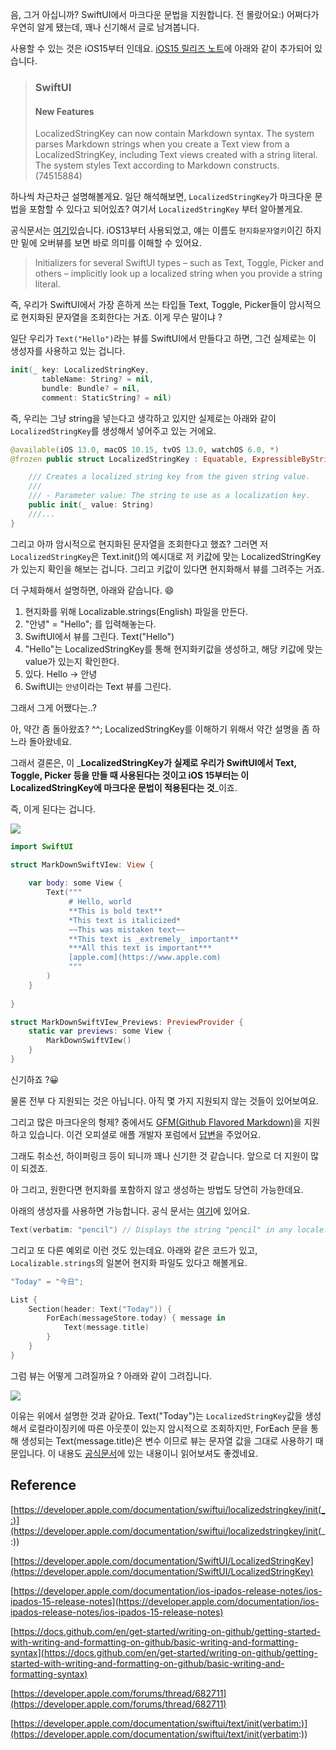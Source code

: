 음, 그거 아십니까? SwiftUI에서 마크다운 문법을 지원합니다. 전 몰랐어요:) 어쩌다가 우연히 알게 됐는데, 꽤나 신기해서 글로 남겨봅니다. 

사용할 수 있는 것은 iOS15부터 인데요. [iOS15 릴리즈 노트](https://developer.apple.com/documentation/ios-ipados-release-notes/ios-ipados-15-release-notes)에 아래와 같이 추가되어 있습니다. 

> ### SwiftUI 
> #### New Features
> LocalizedStringKey can now contain Markdown syntax. The system parses Markdown strings when you create a Text view from a LocalizedStringKey, including Text views created with a string literal. The system styles Text according to Markdown constructs. (74515884) 

하나씩 차근차근 설명해볼게요. 일단 해석해보면, `LocalizedStringKey`가 마크다운 문법을 포함할 수 있다고 되어있죠? 여기서 `LocalizedStringKey` 부터 알아볼게요. 

공식문서는 [여기](https://developer.apple.com/documentation/SwiftUI/LocalizedStringKey)있습니다. iOS13부터 사용되었고, 얘는 이름도 `현지화문자열키`이긴 하지만 밑에 오버뷰를 보면 바로 의미를 이해할 수 있어요.

> Initializers for several SwiftUI types – such as Text, Toggle, Picker and others – implicitly look up a localized string when you provide a string literal.

즉, 우리가 SwiftUI에서 가장 흔하게 쓰는 타입들 Text, Toggle, Picker들이 암시적으로 현지화된 문자열을 조회한다는 거죠. 이게 무슨 말이냐 ? 

일단 우리가 `Text("Hello")`라는 뷰를 SwiftUI에서 만들다고 하면, 그건 실제로는 이 생성자를 사용하고 있는 겁니다. 

```swift
init(_ key: LocalizedStringKey, 
	   tableName: String? = nil, 
       bundle: Bundle? = nil, 
       comment: StaticString? = nil)
```

즉, 우리는 그냥 string을 넣는다고 생각하고 있지만 실제로는 아래와 같이 `LocalizedStringKey`를 생성해서 넣어주고 있는 거에요.

```swift
@available(iOS 13.0, macOS 10.15, tvOS 13.0, watchOS 6.0, *)
@frozen public struct LocalizedStringKey : Equatable, ExpressibleByStringInterpolation {

    /// Creates a localized string key from the given string value.
    ///
    /// - Parameter value: The string to use as a localization key.
    public init(_ value: String)
    ///...
}
```

그리고 아까 암시적으로 현지화된 문자열을 조회한다고 했죠? 그러면 저 `LocalizedStringKey`은 Text.init()의 예시대로 저 키값에 맞는 LocalizedStringKey가 있는지 확인을 해보는 겁니다. 그리고 키값이 있다면 현지화해서 뷰를 그려주는 거죠. 

더 구체화해서 설명하면, 아래와 같습니다. 😄

1. 현지화를 위해 Localizable.strings(English) 파일을 만든다. 
2. "안녕" = "Hello"; 를 입력해놓는다. 
3. SwiftUI에서 뷰를 그린다. Text("Hello") 
4. "Hello"는 LocalizedStringKey를 통해 현지화키값을 생성하고, 해당 키값에 맞는 value가 있는지 확인한다. 
5. 있다. Hello -> 안녕 
6. SwiftUI는 `안녕`이라는 Text 뷰를 그린다. 

그래서 그게 어쨌다는..? 

아, 약간 좀 돌아왔죠? ^^; LocalizedStringKey를 이해하기 위해서 약간 설명을 좀 하느라 돌아왔네요. 

그래서 결론은, 이 _**LocalizedStringKey가 실제로 우리가 SwiftUI에서 Text, Toggle, Picker 등을 만들 때 사용된다는 것이고 iOS 15부터는 이 LocalizedStringKey에 마크다운 문법이 적용된다는 것**_이죠. 

즉, 이게 된다는 겁니다. 

![](https://velog.velcdn.com/images/dev_kickbell/post/f3acfcc8-b2f6-4a2d-88f4-debe6cce5d4e/image.png)
```swift
import SwiftUI

struct MarkDownSwiftVIew: View {
    
    var body: some View {
        Text("""
             # Hello, world
             **This is bold text**
             *This text is italicized*
             ~~This was mistaken text~~
             **This text is _extremely_ important**
             ***All this text is important***
             [apple.com](https://www.apple.com)
             """
        )
    }
    
}

struct MarkDownSwiftVIew_Previews: PreviewProvider {
    static var previews: some View {
        MarkDownSwiftVIew()
    }
}
```
신기하죠 ?😀 

물론 전부 다 지원되는 것은 아닙니다. 아직 몇 가지 지원되지 않는 것들이 있어보여요. 

그리고 많은 마크다운의 형제? 중에서도 [GFM(Github Flavored Markdown)](https://docs.github.com/en/get-started/writing-on-github/getting-started-with-writing-and-formatting-on-github/basic-writing-and-formatting-syntax)을 지원하고 있습니다. 이건 오피셜로 애플 개발자 포럼에서 [답변](https://developer.apple.com/forums/thread/682711)을 주었어요. 

그래도 취소선, 하이퍼링크 등이 되니까 꽤나 신기한 것 같습니다. 앞으로 더 지원이 많이 되겠죠. 

아 그리고, 원한다면 현지화를 포함하지 않고 생성하는 방법도 당연히 가능한데요. 

아래의 생성자를 사용하면 가능합니다. 공식 문서는 [여기](https://developer.apple.com/documentation/swiftui/text/init(verbatim:))에 있어요. 

```swift
Text(verbatim: "pencil") // Displays the string "pencil" in any locale.
```

그리고 또 다른 예외로 이런 것도 있는데요. 아래와 같은 코드가 있고, `Localizable.strings`의 일본어 현지화 파일도 있다고 해볼게요. 

```swift
"Today" = "今日";
```

```swift
List {
    Section(header: Text("Today")) {
        ForEach(messageStore.today) { message in
            Text(message.title)
        }
    }
}
```

그럼 뷰는 어떻게 그려질까요 ? 아래와 같이 그려집니다.	
			
![](https://velog.velcdn.com/images/dev_kickbell/post/bc99e39d-2437-42fb-8fc2-572502650c76/image.png)		

이유는 위에서 설명한 것과 같아요. Text("Today")는 `LocalizedStringKey`값을 생성해서 로컬라이징키에 따른 아웃풋이 있는지 암시적으로 조회하지만, ForEach 문을 통해 생성되는 Text(message.title)은 변수 이므로 뷰는 문자열 값을 그대로 사용하기 때문입니다. 이 내용도 [공식문서](https://developer.apple.com/documentation/swiftui/localizedstringkey)에 있는 내용이니 읽어보셔도 좋겠네요.




## Reference 
[https://developer.apple.com/documentation/swiftui/localizedstringkey/init(_:)](https://developer.apple.com/documentation/swiftui/localizedstringkey/init(_:))			

[https://developer.apple.com/documentation/SwiftUI/LocalizedStringKey](https://developer.apple.com/documentation/SwiftUI/LocalizedStringKey)				

[https://developer.apple.com/documentation/ios-ipados-release-notes/ios-ipados-15-release-notes](https://developer.apple.com/documentation/ios-ipados-release-notes/ios-ipados-15-release-notes)		

[https://docs.github.com/en/get-started/writing-on-github/getting-started-with-writing-and-formatting-on-github/basic-writing-and-formatting-syntax](https://docs.github.com/en/get-started/writing-on-github/getting-started-with-writing-and-formatting-on-github/basic-writing-and-formatting-syntax)

[https://developer.apple.com/forums/thread/682711](https://developer.apple.com/forums/thread/682711)		

[https://developer.apple.com/documentation/swiftui/text/init(verbatim:)](https://developer.apple.com/documentation/swiftui/text/init(verbatim:))		







